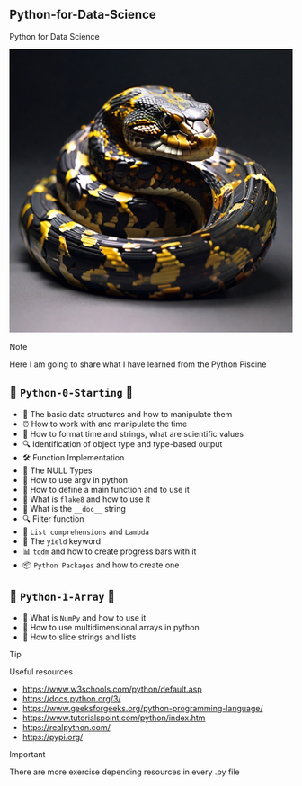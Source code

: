 ## Python-for-Data-Science
Python for Data Science

![](python.jpg)

> [!NOTE]
> Here I am going to share what I have learned from the Python Piscine

##  🐍 `Python-0-Starting` 🐍
-   🔧 The basic data structures and how to manipulate them
-   ⏰ How to work with and manipulate the time
-   📅 How to format time and strings, what are scientific values
-   🔍 Identification of object type and type-based output
-   🛠️ Function Implementation
-   🚫 The NULL Types
-   🔧 How to use argv in python
-   🏁 How to define a main function and to use it
-   👀 What is `flake8` and how to use it
-   📝 What is the `__doc__` string
-   🔍 Filter function
-   🔄 `List comprehensions` and `Lambda`
-   🌱 The `yield` keyword
-   📊 `tqdm` and how to create progress bars with it
-   📦 `Python Packages` and how to create one

##  🐍 `Python-1-Array` 🐍
-   🎲 What is `NumPy` and how to use it
-   📐 How to use multidimensional arrays in python
-   🔪 How to slice strings and lists
> [!TIP]
> Useful resources

- https://www.w3schools.com/python/default.asp
- https://docs.python.org/3/
- https://www.geeksforgeeks.org/python-programming-language/
- https://www.tutorialspoint.com/python/index.htm
- https://realpython.com/
- https://pypi.org/

> [!IMPORTANT]
> There are more exercise depending resources in every .py file
